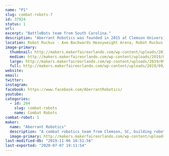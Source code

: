 ```yaml
---
name: "P1"
slug: combat-robots-7
id: 37924
status: 1
url: 
excerpt: "BattleBots team from South Carolina."
description: "Aberrant Robotics was founded in 2015 at Clemson University.  We now carry on competing robots in weight classes all the way from 1 pound to 250 pounds."
location: Robot Ruckus - Axe Backwards Heavyweight Arena, Robot Ruckus - Small Arena
image-primary:
  thumbnail: http://makers.makerfaireorlando.com/wp-content/uploads/2019/09/P1-Bot-S2019-1-150x150.jpg
  medium: http://makers.makerfaireorlando.com/wp-content/uploads/2019/09/P1-Bot-S2019-1-300x200.jpg
  large: http://makers.makerfaireorlando.com/wp-content/uploads/2019/09/P1-Bot-S2019-1-1024x683.jpg
  full: http://makers.makerfaireorlando.com/wp-content/uploads/2019/09/P1-Bot-S2019-1.jpg
website: 
email: 
twitter: 
instagram: 
facebook: https://www.facebook.com/AberrantRobotics/
youtube: 
categories:
  - id: 284
    slug: combat-robots
    name: Combat Robots
combat-robot: 1
maker:
  name: "Aberrant Robotics"
  description: "A combat robotics team from Clemson, SC, building robots from 1 lb to 250 lb."
  image-primary: http://makers.makerfaireorlando.com/wp-content/uploads/2019/09/P1-Bot-S2019-1024x683.jpg
last-modified-db: "2019-11-06 16:51:56"
last-exported: "2020-07-07 19:11:54"
---
```

